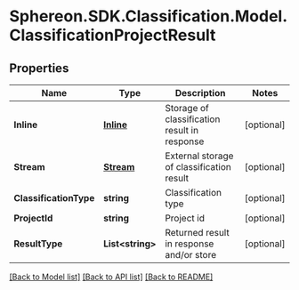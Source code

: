 # Sphereon.SDK.Classification.Model.ClassificationProjectResult
## Properties

Name | Type | Description | Notes
------------ | ------------- | ------------- | -------------
**Inline** | [**Inline**](Inline.md) | Storage of classification result in response | [optional] 
**Stream** | [**Stream**](Stream.md) | External storage of classification result | [optional] 
**ClassificationType** | **string** | Classification type | [optional] 
**ProjectId** | **string** | Project id | [optional] 
**ResultType** | **List&lt;string&gt;** | Returned result in response and/or store | [optional] 

[[Back to Model list]](../README.md#documentation-for-models) [[Back to API list]](../README.md#documentation-for-api-endpoints) [[Back to README]](../README.md)


